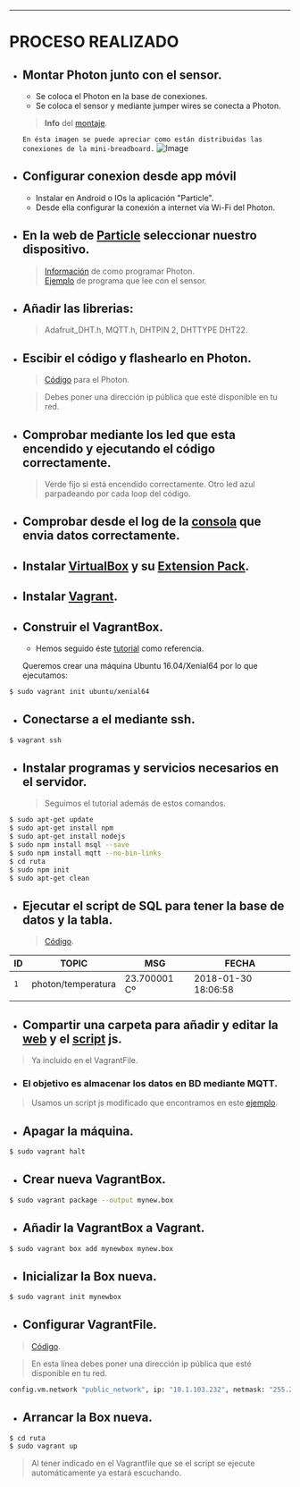 ---

# PROCESO REALIZADO

- ## Montar Photon junto con el sensor.
  - Se coloca el Photon en la base de conexiones.
  - Se coloca el sensor y mediante jumper wires se conecta a Photon.
  > **Info** del [montaje](https://learn.adafruit.com/dht/connecting-to-a-dhtxx-sensor).<br/>
  
  `En ésta imagen se puede apreciar como están distribuidas las conexiones de la mini-breadboard.`
  ![Image](https://cdn.sparkfun.com/assets/3/d/f/a/9/518c0b34ce395fea62000002.jpg)
- ## Configurar conexion desde app móvil
  - Instalar en Android o IOs la aplicación "Particle".
  - Desde ella configurar la conexión a internet vía Wi-Fi del Photon.
- ## En la web de [Particle](https://build.particle.io/build) seleccionar nuestro dispositivo.
  > [Información](https://www.arduino.cc/reference/en/) de como programar Photon.<br/>
    [Ejemplo](https://openhomeautomation.net/cloud-data-logger-particle-photon/) de programa que lee con el sensor.
- ## Añadir las librerias:
  > Adafruit_DHT.h, MQTT.h, DHTPIN 2, DHTTYPE DHT22.
- ## Escibir el código y flashearlo en Photon.
  > [Código](https://github.com/AitorBM/proyecto-2017/blob/master/C%C3%B3digo/photon.ino) para el Photon.
  
  > Debes poner una dirección ip pública que esté disponible en tu red.
- ## Comprobar mediante los led que esta encendido y ejecutando el código correctamente.
  > Verde fijo si está encendido correctamente.
  > Otro led azul parpadeando por cada loop del código.
- ## Comprobar desde el log de la [consola](https://console.particle.io/events) que envia datos correctamente.
- ## Instalar [VirtualBox](https://www.virtualbox.org/wiki/Downloads) y su [Extension Pack](https://download.virtualbox.org/virtualbox/5.2.6/Oracle_VM_VirtualBox_Extension_Pack-5.2.6-120293.vbox-extpack).
- ## Instalar [Vagrant](https://www.vagrantup.com/downloads.html).
- ## Construir el VagrantBox.
    - Hemos seguido éste [tutorial](https://scotch.io/tutorials/how-to-create-a-vagrant-base-box-from-an-existing-one) como referencia.
    
    Queremos crear una máquina Ubuntu 16.04/Xenial64 por lo que ejecutamos:
```sh
$ sudo vagrant init ubuntu/xenial64
```
- ## Conectarse a el mediante ssh.
```sh
$ vagrant ssh
```
- ## Instalar programas y servicios necesarios en el servidor.
  > Seguimos el tutorial además de estos comandos.
  
```sh
$ sudo apt-get update
$ sudo apt-get install npm
$ sudo apt-get install nodejs
$ sudo npm install msql --save
$ sudo npm install mqtt --no-bin-links
$ cd ruta
$ sudo npm init
$ sudo apt-get clean
```

- ## Ejecutar el script de SQL para tener la base de datos y la tabla.
  > [Código](https://github.com/AitorBM/proyecto-2017/blob/master/C%C3%B3digo/bd.sql).
  
|       ID       |     TOPIC      |       MSG      |   FECHA|
|----------------|----------------|----------------|----------------|
|       `1`      |photon/temperatura|23.700001 Cº    |2018-01-30 18:06:58|
|                |                |                | |

- ## Compartir una carpeta para añadir y editar la [web](https://github.com/AitorBM/proyecto-2017/tree/master/C%C3%B3digo/Web) y el [script](https://github.com/AitorBM/proyecto-2017/blob/master/C%C3%B3digo/Web/app_prueba02.js) js.
> Ya incluido en el VagrantFile.
  - ### El objetivo es almacenar los datos en BD mediante MQTT.
  > Usamos un script js modificado que encontramos en este
  [ejemplo](http://ediy.com.my/blog/item/143-store-messages-from-mosquitto-mqtt-broker-into-sql-database).
  
- ## Apagar la máquina.
```sh
$ sudo vagrant halt
```
- ## Crear nueva VagrantBox.
```sh
$ sudo vagrant package --output mynew.box
```
- ## Añadir la VagrantBox a Vagrant.
```sh
$ sudo vagrant box add mynewbox mynew.box
```
- ## Inicializar la Box nueva.
```sh
$ sudo vagrant init mynewbox
```
- ## Configurar VagrantFile.
> [Código](https://github.com/AitorBM/proyecto-2017/blob/master/Vagrantfile).

> En esta línea debes poner una dirección ip pública que esté disponible en tu red.
```sh
config.vm.network "public_network", ip: "10.1.103.232", netmask: "255.255.0.0"
```
- ## Arrancar la Box nueva.
```sh
$ cd ruta
$ sudo vagrant up
```
  > Al tener indicado en el Vagrantfile que se el script se ejecute automáticamente ya estará escuchando.
